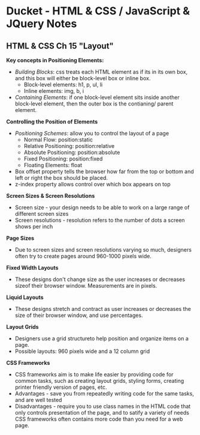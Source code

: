 # Ducket - HTML & CSS / JavaScript & JQuery Notes

## HTML & CSS Ch 15 "Layout"

**Key concepts in Positioning Elements:**
- *Building Blocks*: css treats each HTML element as if its in its own box, and this box will either be block-level box or inline box.
  * Block-level elements: h1, p, ul, li
  * Inline elements: img, b, i
- *Containing Elements*: if one block-level element sits inside another block-level element, then the outer box is the contianing/ parent element.

**Controlling the Position of Elements**
- *Positioning Schemes*: allow you to control the layout of a page
  * Normal Flow: position:static
  * Relative Positioning: position:relative
  * Absolute Positioning: position:absolute
  * Fixed Positioning: position:fixed
  * Floating Elements: float
- Box offset property tells the browser how far from the top or bottom and left or right the box should be placed.
- z-index property allows control over which box appears on top

**Screen Sizes & Screen Resolutions**
- Screen size - your design needs to be able to work on a large range of different screen sizes
- Screen resolutions - resolution refers to the number of dots a screen shows per inch

**Page Sizes**
- Due to screen sizes and screen resolutions varying so much, designers often try to create pages around 960-1000 pixels wide.

**Fixed Width Layouts**
- These designs don't change size as the user increases or decreases sizeof their browser window. Measurements are in pixels.

**Liquid Layouts**
- These designs stretch and contract as user increases or decreases the size of their browser window, and use percentages.

**Layout Grids**
- Designers use a grid structureto help position and organize items on a page.
- Possible layouts: 960 pixels wide and a 12 column grid

**CSS Frameworks**
- CSS frameworks aim is to make life easier by providing code for common tasks, such as creating layout grids, styling forms, creating printer friendly version of pages, etc.
- Advantages - save you from repeatedly writing code for the same tasks, and are well tested
- Disadvantages - require you to use class names in the HTML code that only controls presentation of the page, and to satify a variety of needs CSS frameworks often contains more code than you need for a web page.
